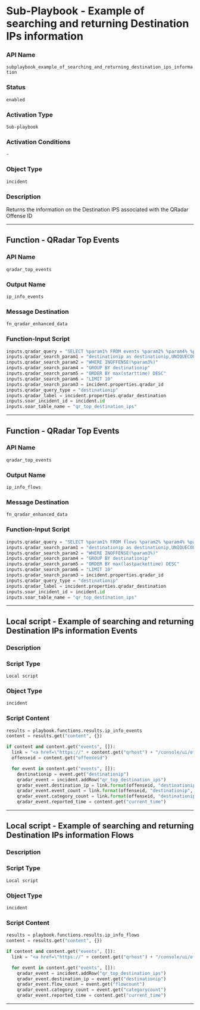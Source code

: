 <!--
    DO NOT MANUALLY EDIT THIS FILE
    THIS FILE IS AUTOMATICALLY GENERATED WITH resilient-sdk codegen
    Generated with resilient-sdk v51.0.6.0.1543
-->

# Sub-Playbook - Example of searching and returning Destination IPs information

### API Name
`subplaybook_example_of_searching_and_returning_destination_ips_information`

### Status
`enabled`

### Activation Type
`Sub-playbook`

### Activation Conditions
`-`

### Object Type
`incident`

### Description
Returns the information on the Destination IPS associated with the QRadar Offense ID


---
## Function - QRadar Top Events

### API Name
`qradar_top_events`

### Output Name
`ip_info_events`

### Message Destination
`fn_qradar_enhanced_data`

### Function-Input Script
```python
inputs.qradar_query = "SELECT %param1% FROM events %param2% %param4% %param5% %param6% TIMES OFFENSE_TIME(%param3%) PARAMETERS PROGRESSDETAILSRESOLUTION=60"
inputs.qradar_search_param1 = "destinationip as destinationip,UNIQUECOUNT(category) as categorycount,SUM(eventcount) as eventcount,max(starttime)"
inputs.qradar_search_param2 = "WHERE INOFFENSE(%param3%)"
inputs.qradar_search_param4 = "GROUP BY destinationip"
inputs.qradar_search_param5 = "ORDER BY max(starttime) DESC"
inputs.qradar_search_param6 = "LIMIT 10"
inputs.qradar_search_param3 = incident.properties.qradar_id
inputs.qradar_query_type = "destinationip"
inputs.qradar_label = incident.properties.qradar_destination
inputs.soar_incident_id = incident.id
inputs.soar_table_name = "qr_top_destination_ips"
```

---
## Function - QRadar Top Events

### API Name
`qradar_top_events`

### Output Name
`ip_info_flows`

### Message Destination
`fn_qradar_enhanced_data`

### Function-Input Script
```python
inputs.qradar_query = "SELECT %param1% FROM flows %param2% %param4% %param5% %param6% TIMES OFFENSE_TIME(%param3%) PARAMETERS PROGRESSDETAILSRESOLUTION=60"
inputs.qradar_search_param1 = "destinationip as destinationip,UNIQUECOUNT(category) as categorycount,COUNT(*) as flowcount,max(lastpackettime)"
inputs.qradar_search_param2 = "WHERE INOFFENSE(%param3%)"
inputs.qradar_search_param4 = "GROUP BY destinationip"
inputs.qradar_search_param5 = "ORDER BY max(lastpackettime) DESC"
inputs.qradar_search_param6 = "LIMIT 10"
inputs.qradar_search_param3 = incident.properties.qradar_id
inputs.qradar_query_type = "destinationip"
inputs.qradar_label = incident.properties.qradar_destination
inputs.soar_incident_id = incident.id
inputs.soar_table_name = "qr_top_destination_ips"
```

---

## Local script - Example of searching and returning Destination IPs information Events

### Description


### Script Type
`Local script`

### Object Type
`incident`

### Script Content
```python
results = playbook.functions.results.ip_info_events
content = results.get("content", {})

if content and content.get("events", []):
  link = "<a href=\"https://" + content.get("qrhost") + "/console/ui/offenses/{0}/events?filter={1}%3B%3D%3B%3B{2}&page=1&pagesize=10\" target=\"_blank\">{3}</a>"
  offenseid = content.get("offenseid")

  for event in content.get("events", []):
    destinationip = event.get("destinationip")
    qradar_event = incident.addRow("qr_top_destination_ips")
    qradar_event.destination_ip = link.format(offenseid, "destinationip", destinationip, destinationip)
    qradar_event.event_count = link.format(offenseid, "destinationip", destinationip, event.get("eventcount"))
    qradar_event.category_count = link.format(offenseid, "destinationip", destinationip, event.get("categorycount"))
    qradar_event.reported_time = content.get("current_time")
```

---
## Local script - Example of searching and returning Destination IPs information Flows

### Description


### Script Type
`Local script`

### Object Type
`incident`

### Script Content
```python
results = playbook.functions.results.ip_info_flows
content = results.get("content", {})

if content and content.get("events", []):
  link = "<a href=\"https://" + content.get("qrhost") + "/console/ui/offenses/{0}/events?filter={1}%3B%3D%3B%3B{2}&page=1&pagesize=10\" target=\"_blank\">{3}</a>"

  for event in content.get("events", []):
    qradar_event = incident.addRow("qr_top_destination_ips")
    qradar_event.destination_ip = event.get("destinationip")
    qradar_event.flow_count = event.get("flowcount")
    qradar_event.category_count = event.get("categorycount")
    qradar_event.reported_time = content.get("current_time")
```

---

